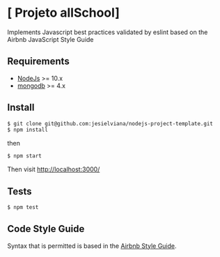 # [ Projeto allSchool]


Implements Javascript best practices validated by eslint based on the Airbnb JavaScript Style Guide

## Requirements

* [NodeJs](http://nodejs.org) >= 10.x 
* [mongodb](http://mongodb.org) >= 4.x

## Install

```sh
$ git clone git@github.com:jesielviana/nodejs-project-template.git
$ npm install
```

then

```sh
$ npm start
```

Then visit [http://localhost:3000/](http://localhost:3000/)

## Tests

```sh
$ npm test
```

## Code Style Guide

Syntax that is permitted is based in the [Airbnb Style Guide](https://github.com/jesielviana/javascript-style-guide-for-nodejs).



